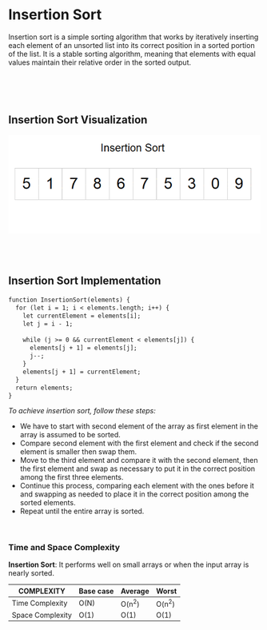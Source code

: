 # **Insertion Sort**

<p>
Insertion sort is a simple sorting algorithm that works by iteratively inserting each element of an unsorted list into its correct position in a sorted portion of the list. It is a stable sorting algorithm, meaning that elements with equal values maintain their relative order in the sorted output.
</p>

<br/>
<br/>
<br/>

## Insertion Sort Visualization

![Insertion sort gif](../public/gifs/insertion-sort.gif)

<br/>
<br/>

## Insertion Sort Implementation

```
function InsertionSort(elements) {
  for (let i = 1; i < elements.length; i++) {
    let currentElement = elements[i];
    let j = i - 1;

    while (j >= 0 && currentElement < elements[j]) {
      elements[j + 1] = elements[j];
      j--;
    }
    elements[j + 1] = currentElement;
  }
  return elements;
}
```

_To achieve insertion sort, follow these steps:_

- We have to start with second element of the array as first element in the array is assumed to be sorted.
- Compare second element with the first element and check if the second element is smaller then swap them.
- Move to the third element and compare it with the second element, then the first element and swap as necessary to put it in the correct position among the first three elements.
- Continue this process, comparing each element with the ones before it and swapping as needed to place it in the correct position among the sorted elements.
- Repeat until the entire array is sorted.

<br />

### Time and Space Complexity

**Insertion Sort**: It performs well on small arrays or when the input array is nearly sorted.

| COMPLEXITY       | Base case | Average          | Worst            |
| ---------------- | --------- | ---------------- | ---------------- |
| Time Complexity  | O(N)      | O(n<sup>2</sup>) | O(n<sup>2</sup>) |
| Space Complexity | O(1)      | O(1)             | O(1)             |

<br />
